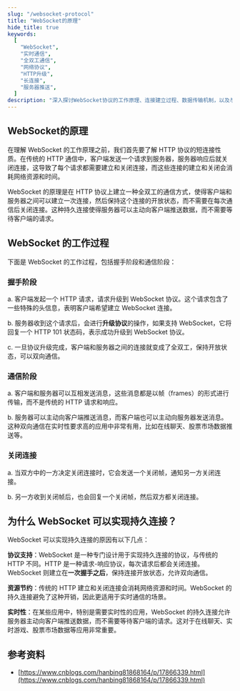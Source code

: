 ```yaml
---
slug: "/websocket-protocol"
title: "WebSocket的原理"
hide_title: true
keywords:
  [
    "WebSocket",
    "实时通信",
    "全双工通信",
    "网络协议",
    "HTTP升级",
    "长连接",
    "服务器推送",
  ]
description: "深入探讨WebSocket协议的工作原理、连接建立过程、数据传输机制，以及与HTTP协议的区别和应用场景"
---
```


## WebSocket的原理

在理解 WebSocket 的工作原理之前，我们首先要了解 HTTP 协议的短连接性质。在传统的 HTTP 通信中，客户端发送一个请求到服务器，服务器响应后就关闭连接，这导致了每个请求都需要建立和关闭连接，而这些连接的建立和关闭会消耗网络资源和时间。

WebSocket 的原理是在 HTTP 协议上建立一种全双工的通信方式，使得客户端和服务器之间可以建立一次连接，然后保持这个连接的开放状态，而不需要在每次通信后关闭连接。这种持久连接使得服务器可以主动向客户端推送数据，而不需要等待客户端的请求。

## WebSocket 的工作过程

下面是 WebSocket 的工作过程，包括握手阶段和通信阶段：

### 握手阶段

a. 客户端发起一个 HTTP 请求，请求升级到 WebSocket 协议。这个请求包含了一些特殊的头信息，表明客户端希望建立 WebSocket 连接。

b. 服务器收到这个请求后，会进行**升级协议**的操作，如果支持 WebSocket，它将回复一个 HTTP 101 状态码，表示成功升级到 WebSocket 协议。

c. 一旦协议升级完成，客户端和服务器之间的连接就变成了全双工，保持开放状态，可以双向通信。

### 通信阶段

a. 客户端和服务器可以互相发送消息，这些消息都是以帧（frames）的形式进行传输，而不是传统的 HTTP 请求和响应。

b. 服务器可以主动向客户端推送消息，而客户端也可以主动向服务器发送消息。这种双向通信在实时性要求高的应用中非常有用，比如在线聊天、股票市场数据推送等。

### 关闭连接

a. 当双方中的一方决定关闭连接时，它会发送一个关闭帧，通知另一方关闭连接。

b. 另一方收到关闭帧后，也会回复一个关闭帧，然后双方都关闭连接。

## 为什么 WebSocket 可以实现持久连接？

WebSocket 可以实现持久连接的原因有以下几点：

**协议支持**：WebSocket 是一种专门设计用于实现持久连接的协议，与传统的 HTTP 不同。HTTP 是一种请求-响应协议，每次请求后都会关闭连接。WebSocket 则建立在**一次握手之后**，保持连接开放状态，允许双向通信。

**资源节约**：传统的 HTTP 建立和关闭连接会消耗网络资源和时间。WebSocket 的持久连接避免了这种开销，因此更适用于实时通信的场景。

**实时性**：在某些应用中，特别是需要实时性的应用，WebSocket 的持久连接允许服务器主动向客户端推送数据，而不需要等待客户端的请求。这对于在线聊天、实时游戏、股票市场数据等应用非常重要。

## 参考资料

*   [https://www.cnblogs.com/hanbing81868164/p/17866339.html](https://www.cnblogs.com/hanbing81868164/p/17866339.html)

  

  

```
  

```

